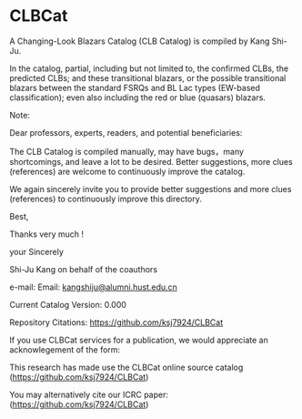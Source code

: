 # CLBCat
A Changing-Look Blazars Catalog (CLB Catalog) is compiled by Kang Shi-Ju.

  In the catalog, partial, including but not limited to, 
the confirmed CLBs, the predicted CLBs;
and these transitional blazars, or  the possible transitional blazars between the standard FSRQs and BL Lac types (EW-based classification);
even also including the red or blue (quasars) blazars.


Note: 

Dear professors, experts, readers, and potential beneficiaries:

  The CLB Catalog is compiled manually, may have bugs，many shortcomings, and leave a lot to be desired. Better suggestions, more clues (references) are welcome to continuously improve the catalog.

We again sincerely invite you to provide better suggestions and more clues (references) to continuously improve this directory.

Best,

Thanks very much !

your Sincerely

Shi-Ju  Kang on behalf of the coauthors

e-mail: Email: kangshiju@alumni.hust.edu.cn






Current Catalog Version: 0.000 

Repository Citations: https://github.com/ksj7924/CLBCat

If you use CLBCat services for a publication, we would appreciate an acknowlegement of the form:

This research has made use the CLBCat online source catalog (https://github.com/ksj7924/CLBCat) 

You may alternatively cite our ICRC paper: (https://github.com/ksj7924/CLBCat)





